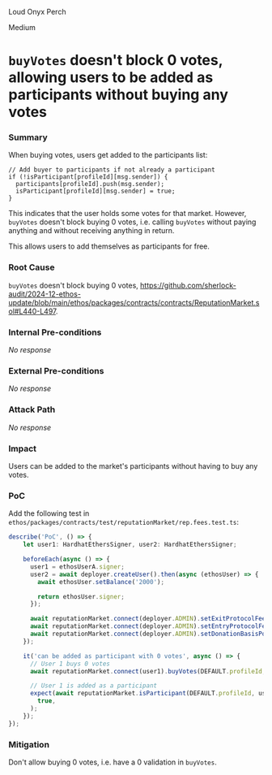 Loud Onyx Perch

Medium

# `buyVotes` doesn't block 0 votes, allowing users to be added as participants without buying any votes

### Summary

When buying votes, users get added to the participants list:
```solidity
// Add buyer to participants if not already a participant
if (!isParticipant[profileId][msg.sender]) {
  participants[profileId].push(msg.sender);
  isParticipant[profileId][msg.sender] = true;
}
```
This indicates that the user holds some votes for that market. However, `buyVotes` doesn't block buying 0 votes, i.e. calling `buyVotes` without paying anything and without receiving anything in return.

This allows users to add themselves as participants for free.

### Root Cause

`buyVotes` doesn't block buying 0 votes, https://github.com/sherlock-audit/2024-12-ethos-update/blob/main/ethos/packages/contracts/contracts/ReputationMarket.sol#L440-L497.

### Internal Pre-conditions

_No response_

### External Pre-conditions

_No response_

### Attack Path

_No response_

### Impact

Users can be added to the market's participants without having to buy any votes.

### PoC

Add the following test in `ethos/packages/contracts/test/reputationMarket/rep.fees.test.ts`:

```typescript
describe('PoC', () => {
    let user1: HardhatEthersSigner, user2: HardhatEthersSigner;

    beforeEach(async () => {
      user1 = ethosUserA.signer;
      user2 = await deployer.createUser().then(async (ethosUser) => {
        await ethosUser.setBalance('2000');

        return ethosUser.signer;
      });

      await reputationMarket.connect(deployer.ADMIN).setExitProtocolFeeBasisPoints(5_00);
      await reputationMarket.connect(deployer.ADMIN).setEntryProtocolFeeBasisPoints(5_00);
      await reputationMarket.connect(deployer.ADMIN).setDonationBasisPoints(5_00);
    });

    it('can be added as participant with 0 votes', async () => {
      // User 1 buys 0 votes
      await reputationMarket.connect(user1).buyVotes(DEFAULT.profileId, true, 0, 0);

      // User 1 is added as a participant
      expect(await reputationMarket.isParticipant(DEFAULT.profileId, user1.address)).to.be.equal(
        true,
      );
    });
});
```

### Mitigation

Don't allow buying 0 votes, i.e. have a 0 validation in `buyVotes`.